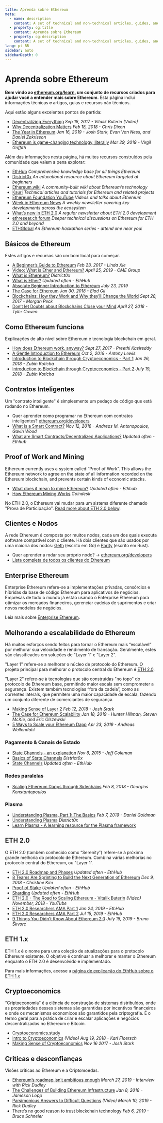 ```yaml
---
title: Aprenda sobre Ethereum
meta:
  - name: description
    content: A set of technical and non-technical articles, guides, and resources to learn about Ethereum.
  - property: og:title
    content: Aprenda sobre Ethereum
  - property: og:description
    content: A set of technical and non-technical articles, guides, and resources to learn about Ethereum.
lang: pt-BR
sidebar: auto
sidebarDepth: 0
---
```


# Aprenda sobre Ethereum

<strong>Bem vindo ao <a href="/learn/">ethereum.org/learn</a>, um conjunto de recursos criados para ajudar você a entender mais sobre Ethereum.</strong> Esta página inclui informações técnicas <strong>e</strong> artigos, guias e recursos não técnicos.

Aqui estão alguns excelentes pontos de partida:

- [Decentralizing Everything](https://www.youtube.com/watch?v=WSN5BaCzsbo&feature=youtu.be) *Sep 18, 2017 - Vitalik Buterin (Video)*
- [Why Decentralization Matters](https://medium.com/s/story/why-decentralization-matters-5e3f79f7638e) *Feb 18, 2018 - Chris Dixon*
- [The Year in Ethereum](https://medium.com/@jjmstark/the-year-in-ethereum-87a17d6f8276) *Jan 16, 2019 - Josh Stark, Evan Van Ness, and Daniel Zakrisson*
- [Ethereum is game-changing technology, literally](https://medium.com/@virgilgr/ethereum-is-game-changing-technology-literally-d67e01a01cf8) *Mar 29, 2019 - Virgil Griffith*

Além das informações nesta página, há muitos recursos construídos pela comunidade que valem a pena explorar:

- [EthHub](https://docs.ethhub.io) *Comprehensive knowledge base for all things Ethereum*
- [District0x]( https://education.district0x.io/general-topics/understanding-ethereum/) *An educational resource about Ethereum targeted at beginners*
- [Ethereum.wiki]( https://ethereum.wiki) *A community-built wiki about Ethereum’s technology*
- [Kauri](https://kauri.io) *Technical articles and tutorials for Ethereum and related projects*
- [Ethereum Foundation YouTube]( https://www.youtube.com/channel/UCNOfzGXD_C9YMYmnefmPH0g) *Videos and talks about Ethereum*
- [Week in Ethereum News](https://weekinethereumnews.com/) *A weekly newsletter covering key developments across the ecosystem*
- [What’s new in ETH 2.0](https://notes.ethereum.org/c/Sk8Zs--CQ) *A regular newsletter about ETH 2.0 development*
- [ethresear.ch forum](https://ethresear.ch/) *Deeper technical discussions on Ethereum for ETH 2.0 and beyond*
- [ETHGlobal](https://ethglobal.co) *An Ethereum hackathon series - attend one near you!*


## Básicos de Ethereum

Estes artigos e recursos são um bom local para começar.

- [A Beginner’s Guide to Ethereum](https://blog.coinbase.com/a-beginners-guide-to-ethereum-46dd486ceecf) *Feb 23, 2017 - Linda Xie*
- [Video: What is Ether and Ethereum?](https://www.youtube.com/watch?v=fjnovGRQrRE) *April 25, 2019 - CME Group*
- [What is Ethereum?](https://education.district0x.io/general-topics/understanding-ethereum/what-is-ethereum/) *District0x*
- [What is Ether?](https://docs.ethhub.io/ethereum-basics/what-is-ether/) *Updated often - EthHub*
- [Absolute Beginner Introduction to Ethereum](https://www.mewtopia.com/absolute-beginners-guide/) *July 23, 2019*
- [The Case for Ethereum](http://blog.eladgil.com/2018/01/the-case-for-ethereum.html) *Jan 30, 2018 - Elad Gil*
- [Blockchains: How they Work and Why they’ll Change the World](https://spectrum.ieee.org/computing/networks/blockchains-how-they-work-and-why-theyll-change-the-world) *Sept 28, 2017 - Morgan Peck*
- [Don’t let Doubts about Blockchains Close your Mind](https://www.bloomberg.com/opinion/articles/2018-04-27/blockchains-warrant-skepticism-but-keep-an-open-mind) *April 27, 2018 - Tyler Cowen*

## Como Ethereum funciona
Explicações de alto nível sobre Ethereum e tecnologia blockchain em geral.
- [How does Ethereum work, anyway?](https://medium.com/@preethikasireddy/how-does-ethereum-work-anyway-22d1df506369) *Sept 27, 2017 - Preethi Kasireddy*
- [A Gentle Introduction to Ethereum](https://bitsonblocks.net/2016/10/02/gentle-introduction-ethereum/) *Oct 2, 2016 - Antony Lewis*
- [Introduction to Blockchain through Cryptoeconomics - Part 1](https://blockchainatberkeley.blog/introduction-to-blockchain-through-cryptoeconomics-part-1-bitcoin-369f245067f9) *Jan 26, 2018 - Zubin Koticha*
- [Introduction to Blockchain through Cryptoeconomics - Part 2](https://medium.com/mechanism-labs/introduction-to-bitcoin-through-cryptoeconomics-part-2-proof-of-work-and-nakamoto-consensus-1252f6a6c012) *July 19, 2018 - Zubin Koticha*


## Contratos Inteligentes

Um "contrato inteligente" é simplesmente um pedaço de código que está rodando no Ethereum.


- Quer aprender como programar no Ethereum com contratos inteligentes? [ethereum.org/developers](/developers/)
- [What is a Smart Contract?](https://github.com/ethereumbook/ethereumbook/blob/develop/07smart-contracts-solidity.asciidoc#what-is-a-smart-contract) *Nov 12, 2018 - Andreas M. Antonopoulos, Gavin Wood*
- [What are Smart Contracts/Decentralized Applications?](https://docs.ethhub.io/ethereum-basics/what-is-ethereum/#what-are-smart-contracts-and-decentralized-applications) *Updated often - Ethhub*

## Proof of Work and Mining

Ethereum currently uses a system called “Proof of Work”. This allows the Ethereum network to agree on the state of all information recorded on the Ethereum blockchain, and prevents certain kinds of economic attacks.


- [What does it mean to mine Ethereum?](https://docs.ethhub.io/using-ethereum/mining/) *Updated often - Ethhub*
- [How Ethereum Mining Works](https://www.coindesk.com/information/ethereum-mining-works) *Coindesk*

No ETH 2.0, o Ethereum vai mudar para um sistema diferente chamado "Prova de Participação". [Read more about ETH 2.0 below](./#eth-2-0).

## Clientes e Nodos
A rede Ethereum é composta por muitos nodos, cada um dos quais executa software compatível com o cliente. Há dois clientes que são usados por uma maioria dos nodos: <a href="https://geth.ethereum.org/">Geth</a> (escrito em Go) e <a href="https://www.parity.io/ethereum/">Parity</a> (escrito em Rust).

- Quer aprender a rodar seu próprio nodo? → [ethereum.org/developers](/developers/#clients-running-your-own-node)
- [Lista completa de todos os clientes do Ethereum](https://github.com/ConsenSys/ethereum-developer-tools-list#ethereum-clients)

## Enterprise Ethereum

Enterprise Ethereum refere-se a implementações privadas, consórcios e híbridas da base de código Ethereum para aplicativos de negócios. Empresas de todo o mundo já estão usando o Enterprise Ethereum para otimizar os mercados financeiros, gerenciar cadeias de suprimentos e criar novos modelos de negócios.

Leia mais sobre [Enterprise Ethereum](/enterprise).


## Melhorando a escalabilidade do Ethereum

Há muitos esforços sendo feitos para tornar o Ethereum mais “escalável” por melhorar sua velocidade e rendimento de transação. Geralmente, estes são classificados em soluções de "Layer 1" e "Layer 2".

"Layer 1" refere-se a melhorar o núcleo de protocolo do Ethereum. O projeto principal para melhorar o protocolo central do Ethereum é <a href="./#eth-2-0">ETH 2.0</a>.

"Layer 2" refere-se à tecnologias que são construídas "no topo" do protocolo de Ethereum base, permitindo maior escala sem comprometer a segurança. Existem também tecnologias “fora da cadeia”, como as correntes laterals, que permitem uma maior capacidade de escala, fazendo um conjunto diferente de comerciantes de segurança.

- [Making Sense of Layer 2](https://medium.com/l4-media/making-sense-of-ethereums-layer-2-scaling-solutions-state-channels-plasma-and-truebit-22cb40dcc2f4) *Feb 12, 2018 - Josh Stark*
- [The Case for Ethereum Scalability](https://medium.com/connext/the-case-for-ethereum-scalability-d2a8035f880f) *Jan 18, 2019 - Hunter Hillman, Steven McKie, and Eric Olszewski*
- [5 Ways to Scale your Ethereum Dapp](https://kauri.io/article/7ccaaa2fe7f344d5bf53807cb5c01530) *Apr 23, 2019 - Andreas Wallendahl*


### Pagamento &amp; Canais de Estado
- [State Channels - an explanation](https://www.jeffcoleman.ca/state-channels/) *Nov 6, 2015 - Jeff Coleman*
- [Basics of State Channels](https://education.district0x.io/general-topics/understanding-ethereum/basics-state-channels/) *District0x*
- [State Channels](https://docs.ethhub.io/ethereum-roadmap/layer-2-scaling/state-channels/) *Updated often - EthHub*

### Redes paralelas
- [Scaling Ethereum Dapps through Sidechains](https://medium.com/loom-network/dappchains-scaling-ethereum-dapps-through-sidechains-f99e51fff447) *Feb 8, 2018 - Georgios Konstantopoulos*

### Plasma
- [Understanding Plasma, Part 1: The Basics](https://www.theblockcrypto.com/2019/02/07/understanding-plasma-part-1-the-basics/) *Feb 7, 2019 - Daniel Goldman*
- [Understanding Plasma](https://education.district0x.io/general-topics/understanding-ethereum/understanding-plasma/) *District0x*
- [Learn Plasma - A learning resource for the Plasma framework](https://www.learnplasma.org/en/)


## ETH 2.0

O ETH 2.0 (também conhecido como “Serenity”) refere-se à próxima grande melhoria do protocolo de Ethereum. Combina várias melhorias no protocolo central do Ethereum, ou "Layer 1".

- [ETH 2.0 Roadmap and Phases](https://docs.ethhub.io/ethereum-roadmap/ethereum-2.0/eth-2.0-phases/) *Updated often - EthHub*
- [8 Teams Are Sprinting to Build the Next Generation of Ethereum](https://www.coindesk.com/next-gen-buidlers-the-8-teams-working-on-ethereum-2-0) *Dec 9, 2018 - Christine Kim*
- [Proof of Stake](https://docs.ethhub.io/ethereum-roadmap/ethereum-2.0/proof-of-stake/) *Updated often - EthHub*
- [Sharding](https://docs.ethhub.io/ethereum-roadmap/ethereum-2.0/sharding/) *Updated often - EthHub*
- [ETH 2.0 - The Road to Scaling Ethereum - Vitalik Buterin](https://youtu.be/kCVpDrlVesA) *(Video) November, 2018 - YouTube*
- [ETH 2.0 Researchers AMA Part 1](https://docs.ethhub.io/other/ethereum-2.0-ama/#part-1) *Jan 24, 2019 - EthHub*
- [ETH 2.0 Researchers AMA Part 2](https://docs.ethhub.io/other/ethereum-2.0-ama/#part-2) *Jul 15, 2019 - EthHub*
- [9 Things You Didn't Know About Ethereum 2.0](https://our.status.im/9-things-you-didnt-know-about-ethereum-2-0/) *July 18, 2019 - Bruno Škvorc*


## ETH 1.x

ETH 1.x é o nome para uma coleção de atualizações para o protocolo Ethereum existente. O objetivo é continuar a melhorar e manter o Ethereum enquanto o ETH 2.0 é desenvolvido e implementado.

Para mais informações, acesse a <a href="https://docs.ethhub.io/ethereum-roadmap/ethereum-1.x/">página de explicação do EthHub sobre o ETH 1.x</a>

## Cryptoeconomics

“Criptoeconomia” é a ciência de construção de sistemas distribuídos, onde as propriedades desses sistemas são garantidas por incentivos financeiros e onde os mecanismos economicos são garantidos pela criptografia. É o termo geral para a prática de criar e escalar aplicações e negócios descentralizados no Ethereum e Bitcoin.

- [Cryptoeconomics.study](https://cryptoeconomics.study/)
- [Intro to Cryptoeconomics](https://www.youtube.com/watch?v=F0FCI8GxO5I) *(Video) Aug 19, 2018 - Karl Floersch*
- [Making Sense of Cryptoeconomics](https://medium.com/l4-media/making-sense-of-cryptoeconomics-5edea77e4e8d) *Nov 16 2017 - Josh Stark*

## Criticas e desconfianças

Visões críticas ao Ethereum e a Criptomoedas.
- [Ethereum’s roadmap isn’t ambitious enough](https://decryptmedia.com/6136/vulcanize-rick-dudley-ethereum-roadmap-makerdao-polkadot) *March 27, 2019 - Interview with Rick Dudley*
- [The Challenges of Building Ethereum Infrastructure](https://medium.com/@lopp/the-challenges-of-building-ethereum-infrastructure-87e443e47a4b) *Jan 8, 2018 - Jameson Lopp*
- [Parsimonious Answers to Difficult Questions](https://www.youtube.com/watch?v=GOkSg0BuSdw&feature=youtu.be) *(Video) March 10, 2019 - Rick Dudley*
- [There’s no good reason to trust blockchain technology](https://www.wired.com/story/theres-no-good-reason-to-trust-blockchain-technology/) *Feb 6, 2019 - Bruce Schneier*
